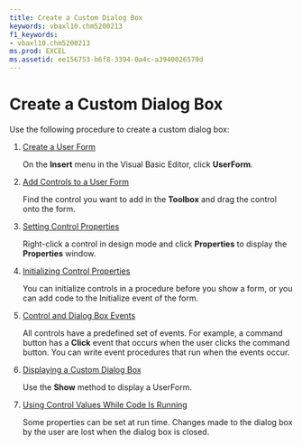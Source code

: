 ```yaml
---
title: Create a Custom Dialog Box
keywords: vbaxl10.chm5200213
f1_keywords:
- vbaxl10.chm5200213
ms.prod: EXCEL
ms.assetid: ee156753-b6f8-3394-0a4c-a3940026579d
---
```



# Create a Custom Dialog Box

Use the following procedure to create a custom dialog box:


1.  [Create a User Form](create-a-user-form.md)
    
    On the  **Insert** menu in the Visual Basic Editor, click **UserForm**.
    
2.  [Add Controls to a User Form](add-controls-to-a-user-form.md)
    
    Find the control you want to add in the  **Toolbox** and drag the control onto the form.
    
3.  [Setting Control Properties](setting-control-properties.md)
    
    Right-click a control in design mode and click  **Properties** to display the **Properties** window.
    
4.  [Initializing Control Properties](initializing-control-properties.md)
    
    You can initialize controls in a procedure before you show a form, or you can add code to the Initialize event of the form.
    
5.  [Control and Dialog Box Events](control-and-dialog-box-events.md)
    
    All controls have a predefined set of events. For example, a command button has a  **Click** event that occurs when the user clicks the command button. You can write event procedures that run when the events occur.
    
6.  [Displaying a Custom Dialog Box](displaying-a-custom-dialog-box.md)
    
    Use the  **Show** method to display a UserForm.
    
7.  [Using Control Values While Code Is Running](using-control-values-while-code-is-running.md)
    
    Some properties can be set at run time. Changes made to the dialog box by the user are lost when the dialog box is closed.
    

